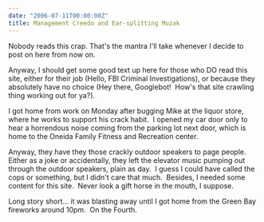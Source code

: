 ```yaml
---
date: "2006-07-11T00:00:00Z"
title: Management Creedo and Ear-splitting Muzak
---
```


Nobody reads this crap.  That's the mantra I'll take whenever I decide to post on here from now on.

Anyway, I should get some good text up here for those who DO read this site, either for their job (Hello, FBI Criminal Investigations), or because they absolutely have no choice (Hey there, Googlebot!  How's that site crawling thing working out for ya?). 

I got home from work on Monday after bugging Mike at the liquor store, where he works to support his crack habit.  I opened my car door only to hear a horrendous noise coming from the parking lot next door, which is home to the Oneida Family Fitness and Recreation center.

Anyway, they have they those crackly outdoor speakers to page people.  Either as a joke or accidentally, they left the elevator music pumping out through the outdoor speakers, plain as day.  I guess I could have called the cops or something, but I didn't care that much.  Besides, I needed some content for this site.  Never look a gift horse in the mouth, I suppose.

Long story short... it was blasting away until I got home from the Green Bay fireworks around 10pm.  On the Fourth.
